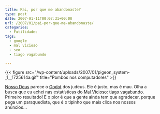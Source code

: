 ```yaml
---
title: Pai, por que me abandonaste?
type: post
date: 2007-01-11T00:07:31+00:00
url: /2007/01/pai-por-que-me-abandonaste/
categories:
  - Futilidades
tags:
  - google
  - mal vicioso
  - seo
  - tiago vagabundo

---
```

{{< figure src="/wp-content/uploads/2007/01/pigeon_system-_1__1725614a.gif" title="Pombos nos computadores" >}}

[Nosso Deus][1] parece o [Godot][2] dos judeus. Ele é justo, mas é mau. Olha a busca que eu achei nas estatísticas do [Mal Vicioso][3]: [tiago vagabundo][4]. Primeiro resultado! E o pior é que a gente ainda tem que agradecer, porque pega um paraquedista, que é o tipinho que mais clica nos nossos anúncios…

 [1]: http://www.google.com
 [2]: http://1001gatos.org/julgandogodot-post/
 [3]: http://malvicioso.com/
 [4]: http://www.google.com/search?q=tiago+vagabundo

